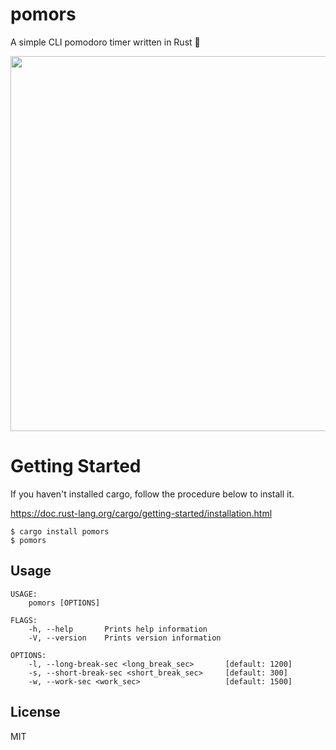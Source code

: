 # pomors
A simple CLI pomodoro timer written in Rust 🍅

<img src="pomors.gif" width="600">

# Getting Started
If you haven't installed cargo, follow the procedure below to install it.

https://doc.rust-lang.org/cargo/getting-started/installation.html

```
$ cargo install pomors
$ pomors
```

## Usage
```
USAGE:
    pomors [OPTIONS]

FLAGS:
    -h, --help       Prints help information
    -V, --version    Prints version information

OPTIONS:
    -l, --long-break-sec <long_break_sec>       [default: 1200]
    -s, --short-break-sec <short_break_sec>     [default: 300]
    -w, --work-sec <work_sec>                   [default: 1500]
```

## License
MIT
